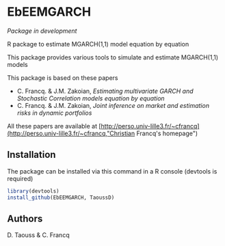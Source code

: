 # EbEEMGARCH
*Package in development*

R package to estimate MGARCH(1,1) model equation by equation

This package provides various tools to simulate and estimate MGARCH(1,1) models


This package is based on these papers
- C. Francq. & J.M. Zakoian, *Estimating multivariate GARCH and Stochastic Correlation models equation by equation*
- C. Francq. & J.M. Zakoian, *Joint inference on market and estimation risks in dynamic portfolios* 

All these papers are available at [http://perso.univ-lille3.fr/~cfrancq](http://perso.univ-lille3.fr/~cfrancq,"Christian Francq's homepage")

## Installation

The package can be installed via this command in a R console (devtools is required)
```R
library(devtools)
install_github(EbEEMGARCH, TaoussD)
``` 

## Authors

D. Taouss & C. Francq




